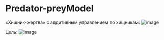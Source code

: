 # Predator-preyModel

«Хищник-жертва» с аддитивным управлением по хищникам:
![image](https://user-images.githubusercontent.com/72259211/125152944-16746d80-e159-11eb-9220-347868fbe717.png)

Цель:
![image](https://user-images.githubusercontent.com/72259211/125152980-50de0a80-e159-11eb-9576-633143cf5a7a.png)

